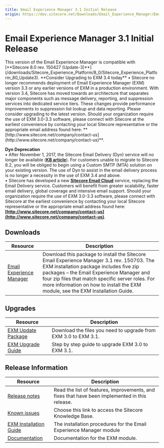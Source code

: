 ```yaml
---
title: Email Experience Manager 3.1 Initial Release
origin: https://dev.sitecore.net/Downloads/Email_Experience_Manager/Email_Experience_Manager_31/Email_Experience_Manager_31_Initial_Release
---
```


# Email Experience Manager 3.1 Initial Release

  <Alert variant='warning' mb={4}>
    <AlertIcon />
    This version of the Email Experience Manager is compatible with [**Sitecore 8.0 rev. 150427 (Update-3)**](/downloads/Sitecore_Experience_Platform/8_0/Sitecore_Experience_Platform_80_Update3).
  </Alert>
  
  <Alert variant='warning' mb={4}>
    <AlertIcon />
    **Consider Upgrading to EXM 3.4 today**  
• Sitecore no longer recommends deployment of Email Experience Manager (EXM) version 3.3 or any earlier versions of EXM in a production environment. With version 3.4, Sitecore has moved towards an architecture that separates major components such as message delivery, reporting, and suppression services into dedicated service tiers. These changes provide performance improvements to suppression list lookup and data reporting. Please consider upgrading to the latest version. Should your organization require the use of EXM 3.0-3.3 software, please connect with Sitecore at the earliest convenience by contacting your local Sitecore representative or the appropriate email address found here: **[http://www.sitecore.net/company/contact-us](http://www.sitecore.net/company/contact-us)**.  
  
**Dyn Deprecation**  
• After November 1, 2017, the Sitecore Email Delivery (Dyn) service will no longer be available (**[KB article](https://kb.sitecore.net/articles/669456)**). For customers unable to migrate to Sitecore 8.2, you will be obliged to begin using a Custom SMTP (MTA) solution on your existing version. The use of Dyn to assist in the email delivery process is no longer a necessity in the use of EXM 3.4 and above.  
• Sitecore has developed a new **[Sitecore Email Cloud](https://doc.sitecore.net/email_experience_manager/configuring_the_delivery_process/message_transfer_agent/the_sitecore_email_cloud_compared_to_the_custom_smtp)** service, replacing the Email Delivery service. Customers will benefit from greater scalability, faster email delivery, global coverage and intensive email support. Should your organization require the use of EXM 3.0-3.3 software, please connect with Sitecore at the earliest convenience by contacting your local Sitecore representative or the appropriate email address found here: **[http://www.sitecore.net/company/contact-us](http://www.sitecore.net/company/contact-us)**.
  </Alert>
  

## Downloads

 | Resource | Description |
 | --- | --- |
 | [Email Experience Manager](https://sitecoredev.azureedge.net/~/media/383BC967066A4F88A4ED9201EDF1C727.ashx?date=20150706T124255) | Download this package to install the Sitecore Email Experience Manager 3.1 rev. 150703. The EXM installation package includes five zip packages – the Email Experience Manager and four zip files that match specific server roles. For more information on how to install the EXM module, see the EXM Installation Guide. |

## Upgrades

 | Resource | Description |
 | --- | --- |
 | [EXM Update Package](https://sitecoredev.azureedge.net/~/media/B3B9A72769584FC3AD0089C19FE58C2C.ashx?date=20150706T123729) | Download the files you need to upgrade from EXM 3.0 to EXM 3.1.  <br /> |
 | [EXM Upgrade Guide](https://sitecoredev.azureedge.net/~/media/24FD8ABCD08E4BF7888A2CE48DC60697.ashx?date=20160620T094611) | Step by step guide to upgrade EXM 3.0 to EXM 3.1. |

## Release Information

 | Resource | Description |
 | --- | --- |
 | [Release notes](/downloads/Email%20Experience%20Manager/Email%20Experience%20Manager%2031/Email%20Experience%20Manager%2031%20Initial%20Release/Version%20Resources/Release%20Notes) | Read the list of features, improvements, and fixes that have been implemented in this release.  <br /> |
 | [Known issues](https://kb.sitecore.net/articles/149565) | Choose this link to access the Sitecore Knowledge Base. |
 | [EXM Installation Guide](https://sitecoredev.azureedge.net/~/media/42C2BE7D37E04D99869FE826EB176A9C.ashx?date=20151209T145534) | The installation procedures for the Email Experience Manager module |
 | [Documentation](https://doc.sitecore.net:443/en/Products/Email%20Experience%20Manager) | Documentation for the EXM module. |
